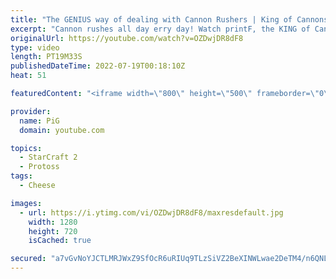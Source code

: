 ```yaml
---
title: "The GENIUS way of dealing with Cannon Rushers | King of Cannons #19 - StarCraft 2"
excerpt: "Cannon rushes all day erry day! Watch printF, the KING of Cannons, do what he does best on the StarCraft 2 ladder  King of Cannons playlist: https://www.youtube.com/watch?v=6LShnUyxhUc&list=PLFUDU8AOevUc-JGoqf5rE1PKuLmJ7hgfw PrintF’s stream: https://www.twitch.tv/quasarprintf PrintF’s youtube: https://www.youtube.com/channel/UCHkQTEInf2NXaMCDuJ3q-Ng"
originalUrl: https://youtube.com/watch?v=OZDwjDR8dF8
type: video
length: PT19M33S
publishedDateTime: 2022-07-19T00:18:10Z
heat: 51

featuredContent: "<iframe width=\"800\" height=\"500\" frameborder=\"0\" src=\"https://www.youtube.com/embed/OZDwjDR8dF8\" allow=\"accelerometer; autoplay; encrypted-media; gyroscope; picture-in-picture\" allowfullscreen></iframe>"

provider:
  name: PiG
  domain: youtube.com

topics:
  - StarCraft 2
  - Protoss
tags:
  - Cheese

images:
  - url: https://i.ytimg.com/vi/OZDwjDR8dF8/maxresdefault.jpg
    width: 1280
    height: 720
    isCached: true

secured: "a7vGvNoYJCTLMRJWxZ9SfOcR6uRIUq9TLzSiVZ2BeXINWLwae2DeTM4/n6QNLcf/IGTumBg2NvpmLUInrzoeZQjrQA/UcrgLXcgjQhPg8zguGb9Mp7KKta0NgOjTHjV8T3phtIr9Sft1OJW3fARV1aYlL2w/gLnBJ/HXCNDdd5BSZPpfz8uTz+hekxBMeF9ArFN1cBUxAPrf8SZ30LC5PLhSdNMRvlFADavlzP2IRVYjrf25/wPn9uGgSuGtW7mnWsD8L8i9BQF/vy9AaiRgVuzJ0iZdDh44Zp1mmX+3/Xa52uufT0WPuOZLfvGX8T173y2pw8fE1T3wNGBDhER1iQU/Itz6lBwy4vTqsPUeorCXXxRslZ0iPjtQ/pQN9wjETS4u982iWXFXgLYaw1nvJ9Sj3UklN0EA+1p48MMsUR4=;yfQ0ts9ZLmOMvvGMA8nMdg=="
---
```


